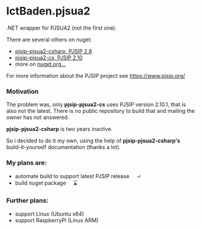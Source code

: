 # IctBaden.pjsua2
.NET wrapper for PJSUA2 (not the first one).

There are several others on nuget:

* [pjsip-pjsua2-csharp, PJSIP 2.8](https://www.nuget.org/packages/pjsip-pjsua2-csharp/)
* [pjsip-pjsua2-cs, PJSIP 2.10](https://www.nuget.org/packages/pjsip-pjsua2-cs/)
* more on [nuget.org...](https://www.nuget.org/packages?q=pjsip)

For more information about the PJSIP project see https://www.pjsip.org/

### Motivation
The problem was, only **pjsip-pjsua2-cs** uses PJSIP version 2.10.1, that is also not the latest. There is no public repository to build that and mailing the owner has not answered.

**pjsip-pjsua2-csharp** is two years inactive.

So i decided to do it my own, using the help of **pjsip-pjsua2-csharp's** build-it-yourself documentation (thanks a lot).


### My plans are:

* automate build to support latest PJSIP release &nbsp; &nbsp; ✓
* build nuget package &nbsp; &nbsp; ⌛

### Further plans:

* support Linux (Ubuntu x64)
* support RaspberryPi (Linux ARM) 

